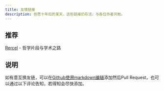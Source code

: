 ```yaml
---
title: 友情链接
description: 但愿十年后的某天，这些链接仍存活，与各位作者共勉。
---
```


## 推荐

[Rercel](https://rercel.com/) - 哲学片段与学术之路

## 说明

如有意互换友链，可以在[Github使用markdown编辑](https://github.com/huaixuOvO/prologue.dev/edit/master/data/content/pages/links.md)添加然后Pull Request，也可以通过以下评论告知，若得知会尽快添加。
